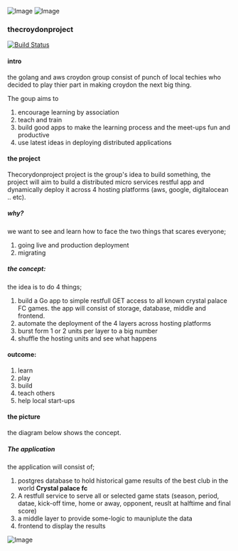 

![Image](https://github.com/thecroydonproject/thecroydonproject/blob/master/Eagles.jpg?raw=true) ![Image](https://github.com/thecroydonproject/thecroydonproject/blob/master/croydontechcity.jpg?raw=true)





### thecroydonproject 

[![Build Status](https://travis-ci.org/thecroydonproject/thecroydonproject.svg?branch=master)](https://travis-ci.org/thecroydonproject/thecroydonproject)


#### intro  

the golang and aws croydon group consist of punch of local techies who decided to play thier part in making croydon the next big thing.  

 The goup aims to 

1) encourage learning by association 
2) teach and train 
3) build good apps to make the learning process and the meet-ups fun and productive 
4) use latest ideas in deploying distributed applications

  
#### the project  

Thecorydonproject project is the group's idea to build something,   the project   will aim to build a distributed micro services restful app and dynamically deploy it across 4 hosting platforms (aws, google, digitalocean .. etc).
 
##### why?
 
 we want to see and learn how to face the two things that scares everyone;   
 1) going live and production deployment 
 2) migrating 
     
     
##### the concept:  

the idea is to do  4 things;

1) build a Go app to simple restfull GET access to all known crystal palace FC games. the app will consist of storage, database, middle and frontend.  
2) automate the deployment of the 4 layers across hosting platforms   
3) burst form 1 or 2 units per layer to a big number   
4) shuffle the hosting units and see what happens 

 
#### outcome:  

1) learn  
2) play  
3) build  
4) teach others 
5) help local start-ups


#### the picture 

the diagram below shows the concept. 

##### The application


the application will consist of;

1) postgres database to hold historical game results of the best club in the world **Crystal palace fc**  
2) A restfull service to serve all or selected game stats (season, period, datae, kick-off time, home or away, opponent, reuslt at halftime and final score)   
3) a middle layer  to provide some-logic to mauniplute the data  
4) frontend to display the results  



![Image](https://github.com/thecroydonproject/thecroydonproject/blob/master/thecroydonproject.png?raw=true) 

  